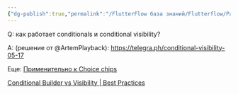 ```yaml
---
{"dg-publish":true,"permalink":"/FlutterFlow база знаний/Flutterflow/Разница conditionals и conditional visibility/","created":"2024-11-03T10:58:49.769-03:00","updated":"2024-11-03T10:58:49.769-03:00"}
---
```


Q: как работает conditionals и conditional visibility?

A: (решение от @ArtemPlayback): 
https://telegra.ph/conditional-visibility-05-17

Еще:
[Применительно к Choice chips](https://www.youtube.com/watch?v=nuKkxaW-fmY)

[Conditional Builder vs Visibility | Best Practices](https://www.youtube.com/watch?v=REuYX-hqqiw&pp=ygUiY29uZGl0aW9uYWwgdmlzaWJpbGl0eSBmbHV0dGVyZmxvdw%3D%3D "Conditional Builder vs Visibility | Best Practices")
